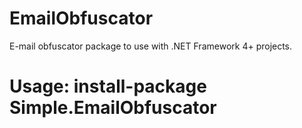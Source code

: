 # EmailObfuscator
E-mail obfuscator package to use with .NET Framework 4+ projects.

# Usage: install-package Simple.EmailObfuscator
